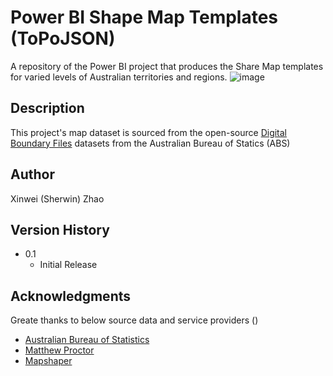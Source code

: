 # Power BI Shape Map Templates (ToPoJSON)
A repository of the Power BI project that produces the Share Map templates for varied levels of Australian territories and regions.
![image](https://github.com/sherwinzxw/power-bi-shape-maps/assets/12377619/636c335f-27bb-4409-a278-2d930e8a00e5)

## Description
This project's map dataset is sourced from the open-source [Digital Boundary Files](https://www.abs.gov.au/statistics/standards/australian-statistical-geography-standard-asgs-edition-3/jul2021-jun2026/access-and-downloads/digital-boundary-files) datasets from the Australian Bureau of Statics (ABS) 


## Author
Xinwei (Sherwin) Zhao

## Version History
* 0.1
    * Initial Release

## Acknowledgments

Greate thanks to below source data and service providers ()
* [Australian Bureau of Statistics](https://www.abs.gov.au/)
* [Matthew Proctor](https://www.matthewproctor.com)
* [Mapshaper](https://github.com/mbloch/mapshaper)
